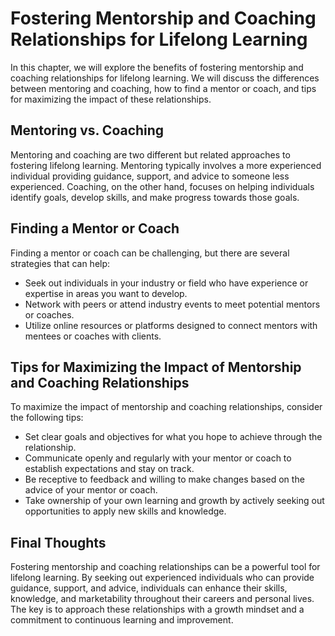 Fostering Mentorship and Coaching Relationships for Lifelong Learning
============================================================================================================================

In this chapter, we will explore the benefits of fostering mentorship and coaching relationships for lifelong learning. We will discuss the differences between mentoring and coaching, how to find a mentor or coach, and tips for maximizing the impact of these relationships.

Mentoring vs. Coaching
----------------------

Mentoring and coaching are two different but related approaches to fostering lifelong learning. Mentoring typically involves a more experienced individual providing guidance, support, and advice to someone less experienced. Coaching, on the other hand, focuses on helping individuals identify goals, develop skills, and make progress towards those goals.

Finding a Mentor or Coach
-------------------------

Finding a mentor or coach can be challenging, but there are several strategies that can help:

* Seek out individuals in your industry or field who have experience or expertise in areas you want to develop.
* Network with peers or attend industry events to meet potential mentors or coaches.
* Utilize online resources or platforms designed to connect mentors with mentees or coaches with clients.

Tips for Maximizing the Impact of Mentorship and Coaching Relationships
-----------------------------------------------------------------------

To maximize the impact of mentorship and coaching relationships, consider the following tips:

* Set clear goals and objectives for what you hope to achieve through the relationship.
* Communicate openly and regularly with your mentor or coach to establish expectations and stay on track.
* Be receptive to feedback and willing to make changes based on the advice of your mentor or coach.
* Take ownership of your own learning and growth by actively seeking out opportunities to apply new skills and knowledge.

Final Thoughts
--------------

Fostering mentorship and coaching relationships can be a powerful tool for lifelong learning. By seeking out experienced individuals who can provide guidance, support, and advice, individuals can enhance their skills, knowledge, and marketability throughout their careers and personal lives. The key is to approach these relationships with a growth mindset and a commitment to continuous learning and improvement.
